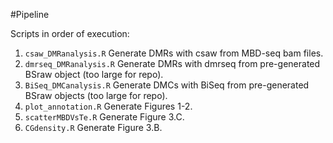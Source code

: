 #Pipeline

Scripts in order of execution:

1. `csaw_DMRanalysis.R` Generate DMRs with csaw from MBD-seq bam files.
2. `dmrseq_DMRanalysis.R` Generate DMRs with dmrseq from pre-generated BSraw object (too large for repo).
3. `BiSeq_DMCanalysis.R` Generate DMCs with BiSeq from pre-generated BSraw objects (too large for repo).
4. `plot_annotation.R` Generate Figures 1-2.
4. `scatterMBDVsTe.R` Generate Figure 3.C.
5. `CGdensity.R` Generate Figure 3.B.